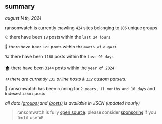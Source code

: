 
## summary
_august 14th, 2024_

ransomwatch is currently crawling `424` sites belonging to `206` unique groups

⏲ there have been `18` posts within the `last 24 hours`

🦈 there have been `122` posts within the `month of august`

🪐 there have been `1168` posts within the `last 90 days`

🏚 there have been `3144` posts within the `year of 2024`

_⚙️ there are currently `135` online hosts & `132` custom parsers._

🦕 ransomwatch has been running for `2 years, 11 months and 10 days` and indexed `12601` posts

_all data  [(groups)](http://ransomwhat.telemetry.ltd/groups) and [(posts)](http://ransomwhat.telemetry.ltd/posts) is available in JSON (updated hourly)_

> ransomwatch is fully [open source](https://github.com/joshhighet/ransomwatch#ransomwatch--). please consider [sponsoring](https://github.com/sponsors/joshhighet) if you find it useful!
